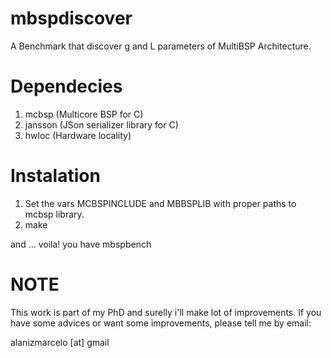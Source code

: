 mbspdiscover
============
A Benchmark that discover g and L parameters of MultiBSP Architecture.

Dependecies
===========
1. mcbsp (Multicore BSP for C)
2. jansson (JSon serializer library for C)
3. hwloc (Hardware locality)

Instalation
===========
1. Set the vars MCBSPINCLUDE and MBBSPLIB with proper paths to mcbsp library.
2. make

and ... voila! you have mbspbench 

NOTE
====
This work is part of my PhD and surelly i'll make lot of improvements. 
If you have some advices or want some improvements, please tell me by email: 

alanizmarcelo [at] gmail 

